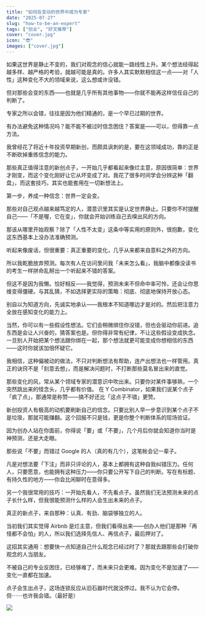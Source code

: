```yaml
---
title: "如何在变动的世界中成为专家"
date: "2025-07-27"
slug: "how-to-be-an-expert"
tags: ["创业", "好文推荐"]
cover: "cover.jpg"
icon: "😎"
images: ["cover.jpg"]
---
```

如果这世界是静止不变的，我们对观念的信心就能一路线性上升。某个想法经得起越多样、越严格的考验，就越可能是真的。许多人其实默默相信这一点——对「人性」这种变化不大的领域来说，这么想或许没错。



但对那些会变的东西——也就是几乎所有其他事物——你就不能再这样信任自己的判断了。



专家之所以会错，往往是因为他们精通的，是一个早已过期的世界。



有办法避免这种情况吗？能不能不被过时信念困住？答案是——可以，但得靠一点方法。



我曾经花了将近十年投资早期新创，而颇具讽刺的是，要在这领域成功，靠的正是不断砍掉重练信念的能力。



那些真正值得注意的新创点子，一开始几乎都看起来像烂主意，原因很简单：世界才刚变，而这个变化刚好让它从坏变成了对。我花了很多时间学会分辨这种「翻盘」，而这套技巧，其实也能套用在一切新想法上。



第一步，养成一种信念：世界一定会变。



那些对自己观点越来越笃定的人，潜意识里其实是认定世界静止。只要你不时提醒自己——「不是喔，它在变」，你就会开始训练自己去嗅出风的方向。



那该从哪里开始观察？除了「人性不太变」这条中等实用的原则外，很抱歉，变化这东西基本上没办法准确预测。



听起来像废话，但很重要：真正重要的变化，几乎从来都来自意料之外的方向。



所以我乾脆放弃预测。每次有人在访问里问我「未来怎么看」，我脑中都像没读书的考生一样拼命乱掰出一个听起来不错的答案。



但这不是因为我懒。恰好相反——我觉得，预测未来不但命中率可怜，还会让你思维变得僵硬。与其乱猜，不如选择更实际的策略：彻底、彻底地保持开放心态。



别自以为知道方向，先诚实地承认——我根本不知道哪边才是对的。然后把注意力全放在感知变化的能力上。



当然，你可以有一些假设性想法。它们会稍微绑住你没错，但也会驱动你前进。追东西是会让人兴奋的，猜答案也是。但你得非常有纪律，不让这些假设变成执念。
一旦别人开始把某个想法跟你绑在一起，那个想法就更可能变成你想相信的东西——这时你就该加倍怀疑它。



我相信，这种偏被动的做法，不只对判断想法有帮助，连产出想法也一样管用。真正的诀窍不是「刻意去想」，而是解决问题时，不打断那些莫名冒出来的直觉。



那些变化的风，常从某个领域专家的潜意识中吹出来。只要你对某件事够熟，一个突然跳出来的怪念头，几乎都有价值。
在 Y Combinator，如果我们说某个点子「疯了点」，那通常是称赞——搞不好还比「这点子不错」更赞。



新创投资人有极高的动机要刷新自己的信念。只要比别人早一步意识到某个点子不是垃圾，那就可能赚翻。这个回报不只是钱，更是你整个判断体系的现场验证。



因为创办人站在你面前，你得说「要」或「不要」，几个月后你就会知道你当时是神预测，还是大走眼。



那些说「不要」而错过 Google 的人（真的有几个），这笔帐会记一辈子。



凡是对想法要「下注」而非只评论的人，基本上都拥有这种自我纠错压力。任何人，只要愿意，也能拥有这种压力——你只要公开写下自己的判断。写在有标题、有持久性的地方——你会比闲聊时在意得多。



另一个我很常用的技巧：一开始先看人，不先看点子。虽然我们无法预测未来的点子长什么样，但我很能预测什么样的人会生出未来的点子。



真正的新点子，来自那种：认真、有劲、脑袋够独立的人。



当初我们其实觉得 Airbnb 是烂主意，但我们看得出来——创办人他们是那种「再怪都不会怕」的人，所以我们选择先信人、再信点子，最后押对了。



这招其实通用：想要快一点知道自己什么观念已经过时了？那就去跟那些会打破你观念的人当朋友。



不被自己的专业反困住，已经够难了，而未来只会更难。因为变化不是加速了——变化一直都在加速。



点子会生出点子，这场连锁反应从旧石器时代就没停过。我不认为它会停。
但⋯⋯也许我会错。（最好是）




![](https://prod-files-secure.s3.us-west-2.amazonaws.com/112d0858-5090-4d34-a606-b75eb8d65fd2/46476355-9cf3-4e99-9b7a-3531bc426380/1000202064.png?X-Amz-Algorithm=AWS4-HMAC-SHA256&X-Amz-Content-Sha256=UNSIGNED-PAYLOAD&X-Amz-Credential=ASIAZI2LB4665VRJHSEM%2F20251015%2Fus-west-2%2Fs3%2Faws4_request&X-Amz-Date=20251015T143933Z&X-Amz-Expires=3600&X-Amz-Security-Token=IQoJb3JpZ2luX2VjEM%2F%2F%2F%2F%2F%2F%2F%2F%2F%2F%2FwEaCXVzLXdlc3QtMiJHMEUCIFZTLci%2FAL86YN%2BEmE%2Bfp4MjTab%2FozSx7q5TSXq7z6TeAiEA5mXrxtIBRYTtNW%2FT%2BklByfz0oev5Il9q%2BNzsOeCgfs8q%2FwMIeBAAGgw2Mzc0MjMxODM4MDUiDNUmxrzoQEnWhyQ%2BASrcAxokQh1TFRN%2B5uiqghAsVQ4YrR8CIG%2FmFirELc%2Bt8BofAavOS64R70AW474fAo9zoIl%2B0BaXWaWgzBD8mvVzlFpABAT8tNcr8L0wlUxcmugEWSuXFPSSpnofb51Fg3YOKVYfODvQ3dFELC21DVse9f6steQZ03JL1NW8MYFy35UQ8pkaVj2SdyA92sY8NJetIBIVgTHZNrrniTm4iXFGlK1zWl9WWwoLv5vW1FLiv5xq2mNd3%2FG3oxo6olmKv5ZGXtWNogC9eRTluAPXHpXVBVw3S%2F5L5UehzBa5EMh7yTweUuywwnuIKsKsB4D3zA%2BnXhvcUA45%2BHl36TVkHwljmEpX%2FltOsAp%2FxoDchMazrQKEzDdYKFxjhEYAAz1%2F%2Fmo9QpF%2Fy301xPQS3mhM%2BqujIdnbTWQ9y%2B1OmSsA90c85cYmMKZsmbEzTOETgYKDHA6616aMgmBBTTVr79IUe00Ctp2nzVI6iKS8YZ7R4sYbI%2FaW96uOAarA6RhaVlD%2FGKIHDPteXgpvSzkSnRPwJSLd1abBahE%2FoQdnT8J1BS1kV5wBlxpAdQuoMu99tPwwD4w5ZUNsM5%2BKuozrKxsA1%2Bzc%2B2XeD3wtppXHPlpyXRoEQHyQF4oYwTQmL6SSmBIqMLLevscGOqUBh6hdxEQR5DwuXKGxqzxzasqW65NRShLCsrW0Dr0nHUX3xNtOodd1l8xmCIreZjoD4D3mOupSG9p2EoP7fZDfjnBsKUgGgZ02ZCqqFHw0XVbflNjLjBpXCPKDyi0G%2Fxi9BbjUwhhtDmm0%2Bp%2Bea0L1Y2pq91yZybLuFnvYbHuQBssfZi%2BJSTGb5sqLqcaozMtCXEVn3XYNjBuyWn5%2BiaVEJLNmRlUL&X-Amz-Signature=1d0a6481ed8828d535f86524fe5eeee15bf2621d4fb738a97c7df88a6d1a2d4a&X-Amz-SignedHeaders=host&x-amz-checksum-mode=ENABLED&x-id=GetObject)

